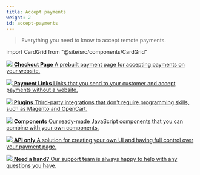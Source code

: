 ```yaml
---
title: Accept payments
weight: 2
id: accept-payments
---
```


>Everything you need to know to accept remote payments.

import CardGrid from "@site/src/components/CardGrid"

<CardGrid home>

[![](/images/dojo-icons/ShoppingBag.svg) **Checkout Page** A prebuilt payment page for accepting payments on your website.](checkout-page/checkout-page.md)

[![](/images/dojo-icons/Link.svg) **Payment Links** Links that you send to your customer and accept payments without a website.](payment-links/payment-links.md)

[![](/images/dojo-icons/Plugin.svg) **Plugins** Third-party integrations that don't require programming skills, such as Magento and OpenCart.](../plugins/plugins.md)

[![](/images/dojo-icons/Layout.svg) **Components** Our ready-made JavaScript components that you can combine with your own components.](components/components.md)

[![](/images/dojo-icons/Code.svg) **API only** A solution for creating your own UI and having full control over your payment page.](api-only.md)

[![](/images/dojo-icons/Headset.svg) **Need a hand?** Our support team is always happy to help with any questions you have.](https://support.dojo.tech/hc/en-gb)

</CardGrid>
